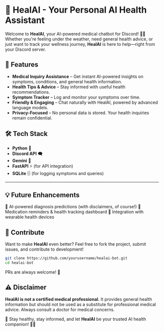 # 🤖 HealAI - Your Personal AI Health Assistant

Welcome to **HealAI**, your AI-powered medical chatbot for Discord! 🏥💡 Whether you're feeling under the weather, need general health advice, or just want to track your wellness journey, **HealAI** is here to help—right from your Discord server.


## 🌟 Features

- **Medical Inquiry Assistance** – Get instant AI-powered insights on symptoms, conditions, and general health information.
- **Health Tips & Advice** – Stay informed with useful health recommendations.
- **Symptom Tracker** – Log and monitor your symptoms over time.
- **Friendly & Engaging** – Chat naturally with HealAI, powered by advanced language models.
- **Privacy-Focused** – No personal data is stored. Your health inquiries remain confidential.


## 🛠️ Tech Stack
- **Python** 🐍
- **Discord API** 🗨️
- **Gemini** 🤖
- **FastAPI** ⚡ (for API integration)
- **SQLite** 🗄️ (for logging symptoms and queries)

---

## 💡 Future Enhancements
🔹 AI-powered diagnosis predictions (with disclaimers, of course!)
🔹 Medication reminders & health tracking dashboard
🔹 Integration with wearable health devices


## 🤝 Contribute
Want to make **HealAI** even better? Feel free to fork the project, submit issues, and contribute to development!

```bash
git clone https://github.com/yourusername/healai-bot.git
cd healai-bot
```

PRs are always welcome! 🚀



## ⚠️ Disclaimer
**HealAI is not a certified medical professional.** It provides general health information but should not be used as a substitute for professional medical advice. Always consult a doctor for medical concerns.




💙 Stay healthy, stay informed, and let **HealAI** be your trusted AI health companion! 🏥🤖

